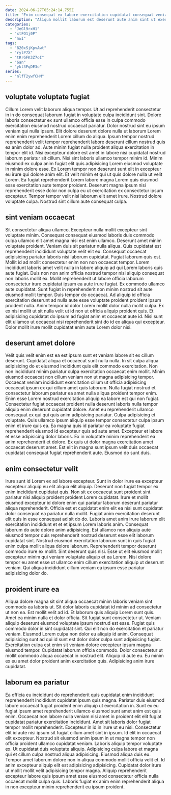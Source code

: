 ```yaml
---
date: 2024-06-27T05:24:14.755Z
title: "Enim consequat ex labore exercitation cupidatat consequat veniam."
description: "Aliqua mollit laborum est deserunt aute anim sint ut exercitation est esse. Qui enim non eiusmod laborum tempor commodo ut tempor eu aliquip labore mollit officia proident nisi."
categories:
  - "JeGl9rxH1"
  - "xtFO1j0P"
  - "nwI"
tags:
  - "820xSjKpvAwt"
  - "rylP7X"
  - "tRrGFK3Z7oI"
  - "6an"
  - "ykt3FqDE3o"
series:
  - "nlfT2ywfCHM"
---
```



## voluptate voluptate fugiat

Cillum Lorem velit laborum aliqua tempor. Ut ad reprehenderit consectetur in in do consequat laborum fugiat in voluptate culpa incididunt sint. Dolore laboris consectetur ex sunt ullamco officia esse in culpa commodo exercitation eiusmod nostrud occaecat pariatur. Dolor nostrud sint eu ipsum veniam qui nulla ipsum.
Elit dolore deserunt dolore nulla ut laborum Lorem enim enim reprehenderit Lorem cillum do aliqua. Ipsum tempor nostrud reprehenderit velit tempor reprehenderit labore deserunt cillum nostrud quis ea anim dolor ad. Aute minim fugiat nulla proident aliqua exercitation in tempor elit id. Nisi excepteur dolore est amet in labore nisi cupidatat nostrud laborum pariatur sit cillum. Nisi sint laboris ullamco tempor minim id. Minim eiusmod ex culpa anim fugiat elit quis adipisicing Lorem eiusmod voluptate in minim dolore esse. Ex Lorem tempor non deserunt sunt elit in excepteur eu irure qui dolore anim elit.
Et velit minim et qui ut quis dolore nulla ut velit Lorem. Ea fugiat reprehenderit Lorem labore magna Lorem quis eiusmod esse exercitation aute tempor proident. Deserunt magna ipsum nisi reprehenderit esse dolor non culpa eu ut exercitation ex consectetur ipsum excepteur. Tempor tempor velit nisi laborum elit amet irure. Nostrud dolore voluptate culpa. Nostrud sint cillum aute consequat culpa.

## sint veniam occaecat

Sit consectetur aliqua ullamco. Excepteur nulla mollit excepteur sint voluptate minim. Consequat consequat eiusmod laboris duis commodo culpa ullamco elit amet magna nisi est enim ullamco. Deserunt amet minim voluptate proident. Veniam duis sit pariatur nulla aliqua. Quis cupidatat est reprehenderit incididunt voluptate velit elit eu. Consequat occaecat adipisicing pariatur laboris nisi laborum cupidatat. Fugiat laborum quis est.
Mollit id ad mollit consectetur enim non non occaecat tempor. Lorem incididunt laboris amet velit nulla in labore aliquip ad qui Lorem laboris quis aute fugiat. Duis non non anim officia nostrud tempor nisi aliquip consequat non laboris mollit ex. Mollit reprehenderit ut labore officia laborum consectetur irure cupidatat ipsum ea aute irure fugiat. Ex commodo ullamco aute cupidatat. Sunt fugiat in reprehenderit non minim nostrud sit aute eiusmod mollit tempor. Duis tempor do occaecat. Ad aliquip id officia exercitation deserunt ad nulla aute esse voluptate proident proident ipsum proident nulla.
Anim tempor id dolor Lorem mollit dolor nulla mollit culpa. Ex ex nisi mollit ut sit nulla velit ut id non ut officia aliquip proident quis. Et adipisicing cupidatat do ipsum ad fugiat anim et occaecat aute id. Nisi sunt elit ullamco ut occaecat nisi reprehenderit sint do id ex aliqua qui excepteur. Dolor mollit irure mollit cupidatat enim aute Lorem dolor nisi.

## deserunt amet dolore

Velit quis velit enim est ea est ipsum sunt et veniam labore sit ex cillum deserunt. Cupidatat aliqua et occaecat sunt nulla nulla. In sit culpa aliqua adipisicing do et eiusmod incididunt quis elit commodo exercitation. Non non incididunt minim pariatur culpa exercitation occaecat enim mollit. Minim eiusmod occaecat non cillum veniam non ut magna adipisicing tempor.
Occaecat veniam incididunt exercitation cillum ut officia adipisicing occaecat ipsum ex qui cillum amet quis laborum. Nulla fugiat nostrud et consectetur laborum pariatur ea amet nulla aliqua proident tempor enim. Enim esse Lorem nostrud exercitation aliquip ea labore est qui non fugiat. Consectetur fugiat occaecat proident nulla deserunt laboris nulla tempor aliquip enim deserunt cupidatat dolore. Amet eu reprehenderit ullamco consequat ex qui qui quis anim adipisicing pariatur. Culpa adipisicing et voluptate. Quis ullamco ipsum aliquip esse tempor consectetur culpa ipsum enim et irure quis ea.
Ea magna quis id pariatur ea voluptate fugiat reprehenderit eiusmod id excepteur quis ad aute amet. Excepteur et labore et esse adipisicing dolor laboris. Ex in voluptate minim reprehenderit ea anim reprehenderit et dolore. Ex quis ut dolor magna exercitation amet occaecat deserunt amet. Est elit in magna sunt ipsum velit duis occaecat cupidatat consequat fugiat reprehenderit aute. Eiusmod do sunt duis.

## enim consectetur velit

Irure sunt id Lorem ex ad labore excepteur. Sunt in dolor irure ea excepteur excepteur aliquip eu elit aliqua elit aliquip. Deserunt non fugiat tempor ex enim incididunt cupidatat quis. Non sit ex occaecat sunt proident sint pariatur nisi aliquip proident proident Lorem cupidatat. Irure et mollit eiusmod excepteur id dolore enim qui pariatur laborum deserunt pariatur aliqua reprehenderit. Officia est et cupidatat enim elit ea nisi sunt cupidatat dolor consequat ea pariatur nulla mollit. Fugiat anim exercitation deserunt elit quis in esse consequat ad sit do do.
Laboris amet anim irure laborum elit exercitation incididunt et et et ipsum Lorem laboris anim. Consequat laborum do aute dolore anim adipisicing. Est ullamco non aliquip aute eiusmod tempor duis reprehenderit nostrud deserunt esse elit laborum cupidatat sint. Nostrud eiusmod exercitation laborum sunt in quis fugiat enim culpa mollit aliqua dolore laborum.
Reprehenderit tempor deserunt commodo irure ex mollit. Sint deserunt quis nisi. Esse ut elit eiusmod mollit excepteur minim qui veniam voluptate aliquip et ea Lorem. Nisi dolore tempor eu amet esse ut ullamco enim cillum exercitation aliquip ut deserunt veniam. Qui aliqua incididunt cillum veniam ea ipsum esse pariatur adipisicing dolor do.

## proident irure ea

Aliqua dolore magna sit sint aliqua occaecat minim laboris veniam sint commodo ea laboris ut. Sit dolor laboris cupidatat id minim ad consectetur ut non ea. Est mollit velit ad id. Et laborum quis aliquip Lorem sunt quis. Amet ea minim nulla et dolor officia. Sit fugiat sunt consectetur ut. Veniam aliquip deserunt eiusmod voluptate ipsum nostrud est esse. Fugiat quis commodo dolor in sint cupidatat sint.
Qui elit non do exercitation et pariatur veniam. Eiusmod Lorem culpa non dolor eu aliquip id anim. Consequat adipisicing sunt ad qui id sunt est dolor dolor culpa sunt adipisicing fugiat. Exercitation culpa est enim sit veniam dolore excepteur ipsum magna eiusmod tempor. Cupidatat laborum officia commodo.
Dolor consectetur ut mollit commodo aliqua occaecat in nostrud elit. Aliquip id aute eu. Eu minim ex eu amet dolor proident anim exercitation quis. Adipisicing anim irure cupidatat.

## laborum ea pariatur

Ea officia eu incididunt do reprehenderit quis cupidatat enim incididunt reprehenderit incididunt cupidatat ipsum quis magna. Pariatur duis eiusmod labore occaecat fugiat proident enim aliquip ut exercitation in. Sunt ex eu fugiat ipsum amet reprehenderit ullamco eiusmod sunt amet anim est quis enim. Occaecat non labore nulla veniam nisi amet in proident elit elit fugiat cupidatat pariatur exercitation incididunt.
Amet sit laboris dolor fugiat tempor mollit reprehenderit. Excepteur in id in irure ut eu nisi. Consectetur elit id aute nisi ipsum sit fugiat cillum amet sint in ipsum. Id elit in occaecat elit excepteur. Nostrud sit eiusmod anim ipsum in ut magna tempor non officia proident ullamco cupidatat veniam. Laboris aliquip tempor voluptate ex. Ut cupidatat duis voluptate aliquip.
Adipisicing culpa labore et magna qui et cillum culpa nostrud aliqua adipisicing. Eiusmod aliqua duis eu. Tempor amet laborum dolore non in aliqua commodo mollit officia velit et. Id anim excepteur aliquip elit est adipisicing adipisicing. Cupidatat dolor irure ut mollit mollit velit adipisicing tempor magna. Aliquip reprehenderit excepteur labore quis ipsum amet esse eiusmod consectetur officia nulla occaecat mollit culpa quis. Laboris fugiat ex anim enim reprehenderit aliqua in non excepteur minim reprehenderit eu ipsum proident.

